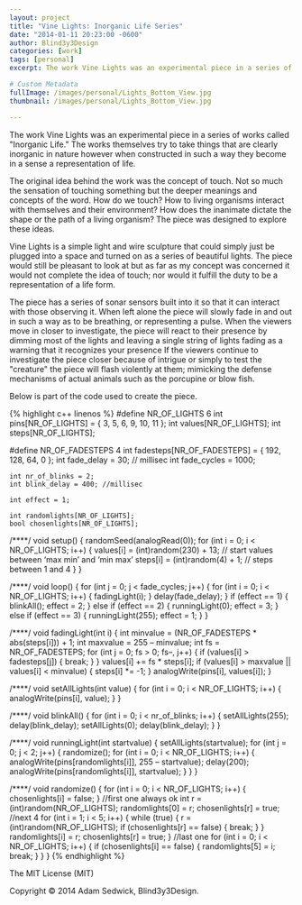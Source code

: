 ```yaml
---
layout: project
title: "Vine Lights: Inorganic Life Series"
date: "2014-01-11 20:23:00 -0600"
author: Blind3y3Design
categories: [work]
tags: [personal]
excerpt: The work Vine Lights was an experimental piece in a series of works called "Inorganic Life." The works themselves try to take things that are clearly inorganic in nature however when constructed in such a way they become in a sense a representation of life.

# Custom Metadata
fullImage: /images/personal/Lights_Bottom_View.jpg
thumbnail: /images/personal/Lights_Bottom_View.jpg

---
```


The work Vine Lights was an experimental piece in a series of works called "Inorganic Life." The works themselves try to take things that are clearly inorganic in nature however when constructed in such a way they become in a sense a representation of life.

<!--more-->

The original idea behind the work was the concept of touch. Not so much the sensation of touching something but the deeper meanings and concepts of the word. How do we touch? How to living organisms interact with themselves and their environment? How does the inanimate dictate the shape or the path of a living organism? The piece was designed to explore these ideas.

Vine Lights is a simple light and wire sculpture that could simply just be plugged into a space and turned on as a series of beautiful lights. The piece would still be pleasant to look at but as far as my concept was concerned it would not complete the idea of touch; nor would it fulfill the duty to be a representation of a life form.

The piece has a series of sonar sensors built into it so that it can interact with those observing it. When left alone the piece will slowly fade in and out in such a way as to be breathing, or representing a pulse. When the viewers move in closer to investigate, the piece will react to their presence by dimming most of the lights and leaving a single string of lights fading as a warning that it recognizes your presence If the viewers continue to investigate the piece closer because of intrigue or simply to test the "creature" the piece will flash violently at them; mimicking the defense mechanisms of actual animals such as the porcupine or blow fish.

Below is part of the code used to create the piece. 

{% highlight c++ linenos %}
#define NR_OF_LIGHTS 6
	int pins[NR_OF_LIGHTS] = { 3, 5, 6, 9, 10, 11 };
	int values[NR_OF_LIGHTS];
	int steps[NR_OF_LIGHTS];

#define NR_OF_FADESTEPS 4
	int fadesteps[NR_OF_FADESTEPS] = { 192, 128, 64, 0 };
	int fade_delay = 30; // millisec
	int fade_cycles = 1000;

	int nr_of_blinks = 2;
	int blink_delay = 400; //millisec

	int effect = 1;

	int randomlights[NR_OF_LIGHTS];
	bool chosenlights[NR_OF_LIGHTS];

/****/
void setup() {
	randomSeed(analogRead(0));
	for (int i = 0; i < NR_OF_LIGHTS; i++) {
		values[i] = (int)random(230) + 13; // start values between ‘max min’ and ‘min max’
		steps[i] = (int)random(4) + 1; // steps between 1 and 4
	}
}

/****/
void loop() {
	for (int j = 0; j < fade_cycles; j++) {
		for (int i = 0; i < NR_OF_LIGHTS; i++) {
			fadingLight(i);
		}
		delay(fade_delay);
	}
	if (effect == 1) {
		blinkAll();
		effect = 2;
	}
	else if (effect == 2) {
		runningLight(0);
		effect = 3;
	}
	else if (effect == 3) {
		runningLight(255);
		effect = 1;
	}
}

/****/
void fadingLight(int i) {
	int minvalue = (NR_OF_FADESTEPS * abs(steps[i])) + 1;
	int maxvalue = 255 – minvalue;
	int fs = NR_OF_FADESTEPS;
	for (int j = 0; fs > 0; fs–, j++) {
		if (values[i] > fadesteps[j]) {
			break;
		}
	}
	values[i] += fs * steps[i];
	if (values[i] > maxvalue  ||  values[i] < minvalue) {
		steps[i] *= -1;
	}
	analogWrite(pins[i], values[i]);
}

/****/
void setAllLights(int value) {
	for (int i = 0; i < NR_OF_LIGHTS; i++) {
		analogWrite(pins[i], value);
	}
}

/****/
void blinkAll() {
	for (int i = 0; i < nr_of_blinks; i++) {
		setAllLights(255);
		delay(blink_delay);
		setAllLights(0);
		delay(blink_delay);
	}
}

/****/
void runningLight(int startvalue) {
	setAllLights(startvalue);
	for (int j = 0; j < 2; j++) {
		randomize();
		for (int i = 0; i < NR_OF_LIGHTS; i++) {
			analogWrite(pins[randomlights[i]], 255 – startvalue);
			delay(200);
			analogWrite(pins[randomlights[i]], startvalue);
		}
	}
}

/****/
void randomize() {
	for (int i = 0; i < NR_OF_LIGHTS; i++) {
		chosenlights[i] = false;
	}
	//first one always ok
		int r = (int)random(NR_OF_LIGHTS);
		randomlights[0] = r;
		chosenlights[r] = true;
	//next 4
		for (int i = 1; i < 5; i++) {
		while (true) {
			r = (int)random(NR_OF_LIGHTS);
			if (chosenlights[r] == false) {
				break;
			}
		}
		randomlights[i] = r;
		chosenlights[r] = true;
	}
	//last one
	for (int i = 0; i < NR_OF_LIGHTS; i++) {
		if (chosenlights[i] == false) {
			randomlights[5] = i;
			break;
		}
	}
}
{% endhighlight %}

The MIT License (MIT)

Copyright &copy; 2014 Adam Sedwick, Blind3y3Design.